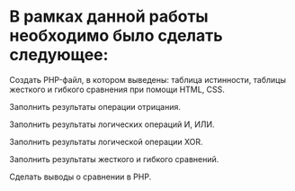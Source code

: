 # В рамках данной работы необходимо было сделать следующее:

Создать PHP-файл, в котором выведены: таблица истинности, таблицы жесткого и гибкого сравнения при помощи HTML, CSS.

Заполнить результаты операции отрицания.

Заполнить результаты логических операций И, ИЛИ.

Заполнить результаты логической операции XOR.

Заполнить результаты жесткого и гибкого сравнений.

Сделать выводы о сравнении в PHP.
